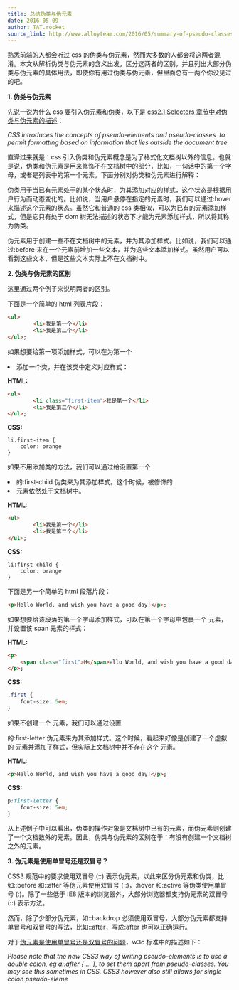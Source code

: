 ```yaml
---
title: 总结伪类与伪元素
date: 2016-05-09
author: TAT.rocket
source_link: http://www.alloyteam.com/2016/05/summary-of-pseudo-classes-and-pseudo-elements/
---
```


<!-- {% raw %} - for jekyll -->

熟悉前端的人都会听过 css 的伪类与伪元素，然而大多数的人都会将这两者混淆。本文从解析伪类与伪元素的含义出发，区分这两者的区别，并且列出大部分伪类与伪元素的具体用法，即使你有用过伪类与伪元素，但里面总有一两个你没见过的吧。

**1. 伪类与伪元素**

先说一说为什么 css 要引入伪元素和伪类，以下是 [css2.1 Selectors 章节中对伪类与伪元素的描述](https://www.w3.org/TR/CSS2/selector.html#pseudo-elements)：

_CSS introduces the concepts of pseudo-elements and pseudo-classes  to permit formatting based on information that lies outside the document tree._

直译过来就是：css 引入伪类和伪元素概念是为了格式化文档树以外的信息。也就是说，伪类和伪元素是用来修饰不在文档树中的部分，比如，一句话中的第一个字母，或者是列表中的第一个元素。下面分别对伪类和伪元素进行解释：

伪类用于当已有元素处于的某个状态时，为其添加对应的样式，这个状态是根据用户行为而动态变化的。比如说，当用户悬停在指定的元素时，我们可以通过:hover 来描述这个元素的状态。虽然它和普通的 css 类相似，可以为已有的元素添加样式，但是它只有处于 dom 树无法描述的状态下才能为元素添加样式，所以将其称为伪类。

伪元素用于创建一些不在文档树中的元素，并为其添加样式。比如说，我们可以通过:before 来在一个元素前增加一些文本，并为这些文本添加样式。虽然用户可以看到这些文本，但是这些文本实际上不在文档树中。

**2. 伪类与伪元素的区别**

这里通过两个例子来说明两者的区别。

下面是一个简单的 html 列表片段：

```html
<ul>
        <li>我是第一个</li>
        <li>我是第二个</li>
</ul>;
```

如果想要给第一项添加样式，可以在为第一个<li> 添加一个类，并在该类中定义对应样式：

**HTML:**

```html
<ul>
        <li class="first-item">我是第一个</li>
        <li>我是第二个</li>
</ul>;
```

**CSS:**

    li.first-item {
        color: orange
    }

如果不用添加类的方法，我们可以通过给设置第一个<li> 的:first-child 伪类来为其添加样式。这个时候，被修饰的<li> 元素依然处于文档树中。

**HTML:**

```html
<ul>
        <li>我是第一个</li>
        <li>我是第二个</li>
</ul>;
```

**CSS:**

    li:first-child {
        color: orange
    }

下面是另一个简单的 html 段落片段：

```html
<p>Hello World, and wish you have a good day!</p>;
```

如果想要给该段落的第一个字母添加样式，可以在第一个字母中包裹一个<span> 元素，并设置该 span 元素的样式：

**HTML:**

```html
<p>
    <span class="first">H</span>ello World, and wish you have a good day!
</p>;
```

**CSS:**

```css
.first {
    font-size: 5em;
}
```

如果不创建一个<span> 元素，我们可以通过设置<p> 的:first-letter 伪元素来为其添加样式。这个时候，看起来好像是创建了一个虚拟的<span> 元素并添加了样式，但实际上文档树中并不存在这个<span> 元素。

**HTML:**

```html
<p>Hello World, and wish you have a good day!</p>;
```

**CSS:**

```css
p:first-letter {
    font-size: 5em;
}
```

从上述例子中可以看出，伪类的操作对象是文档树中已有的元素，而伪元素则创建了一个文档数外的元素。因此，伪类与伪元素的区别在于：有没有创建一个文档树之外的元素。

**3. 伪元素是使用单冒号还是双冒号？**

CSS3 规范中的要求使用双冒号 (::) 表示伪元素，以此来区分伪元素和伪类，比如::before 和::after 等伪元素使用双冒号 (::)，:hover 和:active 等伪类使用单冒号 (:)。除了一些低于 IE8 版本的浏览器外，大部分浏览器都支持伪元素的双冒号 (::) 表示方法。

然而，除了少部分伪元素，如::backdrop 必须使用双冒号，大部分伪元素都支持单冒号和双冒号的写法，比如::after，写成:after 也可以正确运行。

对于[伪元素是使用单冒号还是双冒号的问题](https://www.w3.org/community/webed/wiki/Advanced_CSS_selectors#CSS3_pseudo-element_double_colon_syntax)，w3c 标准中的描述如下：

_Please note that the new CSS3 way of writing pseudo-elements is to use a double colon, eg a::after { ... }, to set them apart from pseudo-classes. You may see this sometimes in CSS. CSS3 however also still allows for single colon pseudo-eleme_


<!-- {% endraw %} - for jekyll -->